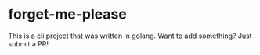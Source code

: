 # forget-me-please

This is a cli project that was written in golang. Want to add something? Just submit a PR!